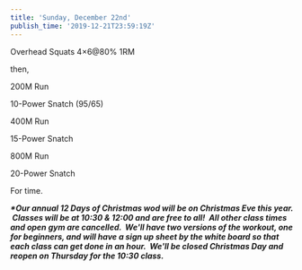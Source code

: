 ```yaml
---
title: 'Sunday, December 22nd'
publish_time: '2019-12-21T23:59:19Z'
---
```


Overhead Squats 4×6\@80% 1RM

then,

200M Run

10-Power Snatch (95/65)

400M Run

15-Power Snatch

800M Run

20-Power Snatch

For time.

***\*Our annual 12 Days of Christmas wod will be on Christmas Eve this
year.  Classes will be at 10:30 & 12:00 and are free to all!  All other
class times and open gym are cancelled.  We'll have two versions of the
workout, one for beginners, and will have a sign up sheet by the white
board so that each class can get done in an hour.  We'll be closed
Christmas Day and reopen on Thursday for the 10:30 class.***
